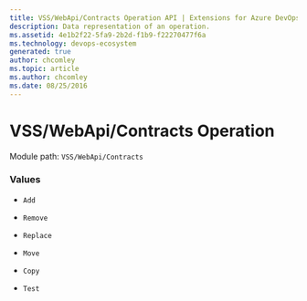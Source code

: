 ```yaml
---
title: VSS/WebApi/Contracts Operation API | Extensions for Azure DevOps Services
description: Data representation of an operation.
ms.assetid: 4e1b2f22-5fa9-2b2d-f1b9-f22270477f6a
ms.technology: devops-ecosystem
generated: true
author: chcomley
ms.topic: article
ms.author: chcomley
ms.date: 08/25/2016
---
```


# VSS/WebApi/Contracts Operation

Module path: `VSS/WebApi/Contracts`

### Values

* `Add`

* `Remove`

* `Replace`

* `Move`

* `Copy`

* `Test`
